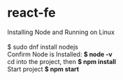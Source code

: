 # react-fe
 
Installing Node and Running on Linux<br />
<br />
$ sudo dnf install nodejs<br />
Confirm Node is Installed:  **$ node -v**<br />
cd into the project, then **$ npm install**<br />
Start project **$ npm start**